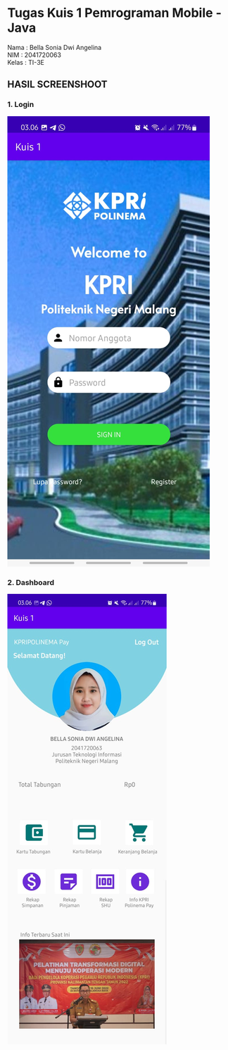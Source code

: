 # Tugas Kuis 1 Pemrograman Mobile - Java

Nama  : Bella Sonia Dwi Angelina <br/>
NIM   : 2041720063 <br/>
Kelas : TI-3E <br/>

## HASIL SCREENSHOOT

### 1. Login
![Login](ss/login.jpeg)
<br/>

### 2. Dashboard
![Dashboard](ss/dashboard.jpeg)
<br/>
